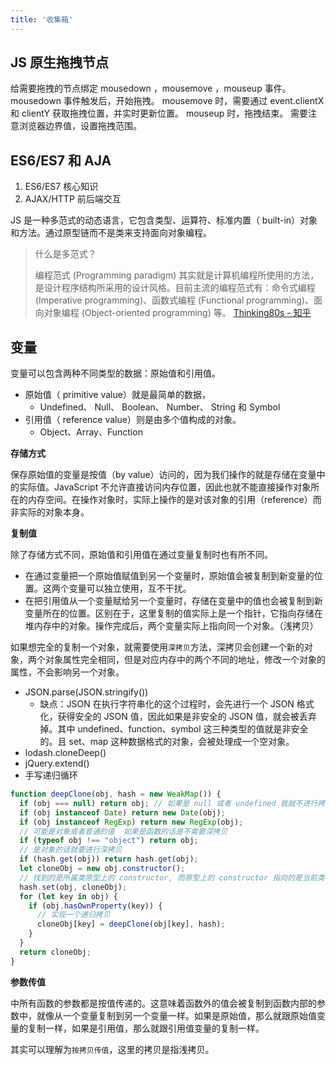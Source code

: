 ```yaml
---
title: '收集箱'
---
```


## JS 原生拖拽节点

给需要拖拽的节点绑定 mousedown ，mousemove ，mouseup 事件。
mousedown 事件触发后，开始拖拽。
mousemove 时，需要通过 event.clientX 和 clientY 获取拖拽位置，并实时更新位置。
mouseup 时，拖拽结束。
需要注意浏览器边界值，设置拖拽范围。

## ES6/ES7 和 AJA

1. ES6/ES7 核心知识
2. AJAX/HTTP 前后端交互

JS 是一种多范式的动态语言，它包含类型、运算符、标准内置（ built-in）对象和方法。通过原型链而不是类来支持面向对象编程。

> 什么是多范式？
> 
> 编程范式 (Programming paradigm) 其实就是计算机编程所使用的方法，是设计程序结构所采用的设计风格。目前主流的编程范式有：命令式编程 (Imperative programming)、函数式编程 (Functional programming)、面向对象编程 (Object-oriented programming) 等。 [Thinking80s - 知乎](https://www.zhihu.com/question/20428688/answer/26660295) 

## 变量

变量可以包含两种不同类型的数据：原始值和引用值。 

- 原始值（ primitive value）就是最简单的数据， 
  - Undefined、 Null、 Boolean、 Number、 String 和 Symbol
- 引用值（ reference value）则是由多个值构成的对象。
  - Object、Array、Function

**存储方式**

保存原始值的变量是按值（by value）访问的，因为我们操作的就是存储在变量中的实际值。JavaScript 不允许直接访问内存位置，因此也就不能直接操作对象所在的内存空间。在操作对象时，实际上操作的是对该对象的引用（reference）而非实际的对象本身。

**复制值**

除了存储方式不同，原始值和引用值在通过变量复制时也有所不同。

- 在通过变量把一个原始值赋值到另一个变量时，原始值会被复制到新变量的位置。这两个变量可以独立使用，互不干扰。
- 在把引用值从一个变量赋给另一个变量时，存储在变量中的值也会被复制到新变量所在的位置。区别在于，这里复制的值实际上是一个指针，它指向存储在堆内存中的对象。操作完成后，两个变量实际上指向同一个对象。（浅拷贝）

如果想完全的复制一个对象，就需要使用`深拷贝`方法，深拷贝会创建一个新的对象，两个对象属性完全相同，但是对应内存中的两个不同的地址，修改一个对象的属性，不会影响另一个对象。

- JSON.parse(JSON.stringify())
  - 缺点：JSON 在执行字符串化的这个过程时，会先进行一个 JSON 格式化，获得安全的 JSON 值，因此如果是非安全的 JSON 值，就会被丢弃掉。其中 undefined、function、symbol 这三种类型的值就是非安全的。且 set、map 这种数据格式的对象，会被处理成一个空对象。
- lodash.cloneDeep()
- jQuery.extend()
- 手写递归循环

```js
function deepClone(obj, hash = new WeakMap()) {
  if (obj === null) return obj; // 如果是 null 或者 undefined 我就不进行拷贝操作
  if (obj instanceof Date) return new Date(obj);
  if (obj instanceof RegExp) return new RegExp(obj);
  // 可能是对象或者普通的值  如果是函数的话是不需要深拷贝
  if (typeof obj !== "object") return obj;
  // 是对象的话就要进行深拷贝
  if (hash.get(obj)) return hash.get(obj);
  let cloneObj = new obj.constructor();
  // 找到的是所属类原型上的 constructor, 而原型上的 constructor 指向的是当前类本身
  hash.set(obj, cloneObj);
  for (let key in obj) {
    if (obj.hasOwnProperty(key)) {
      // 实现一个递归拷贝
      cloneObj[key] = deepClone(obj[key], hash);
    }
  }
  return cloneObj;
}
```

**参数传值**

中所有函数的参数都是按值传递的。这意味着函数外的值会被复制到函数内部的参数中，就像从一个变量复制到另一个变量一样。如果是原始值，那么就跟原始值变量的复制一样，如果是引用值，那么就跟引用值变量的复制一样。

其实可以理解为`按拷贝传值`，这里的拷贝是指浅拷贝。
